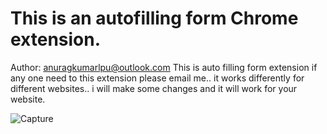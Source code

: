 # This is an autofilling form Chrome extension.

 
Author: anuragkumarlpu@outlook.com This is auto filling form extension if any one need to this extension please email me.. it works differently for different websites.. i will make some changes and it will work for your website.





![Capture](https://github.com/Royanurag98/AutoForm-Filling-Chrome-Extension/assets/120242830/b825ca9a-924f-4d39-8219-e86b29efd289)


